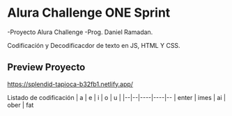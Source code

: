 # Alura Challenge ONE Sprint
-Proyecto Alura Challenge
-Prog. Daniel Ramadan.

Codificación y Decodificacdor de texto en JS, HTML Y CSS.

## Preview Proyecto


https://splendid-tapioca-b32fb1.netlify.app/

Listado de codificación
| a | e | i | o | u |
|--|--|----|----|--
| enter | imes | ai | ober | fat

